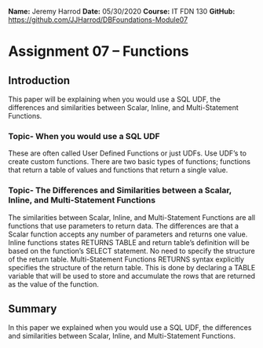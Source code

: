 **Name:** Jeremy Harrod
**Date:** 05/30/2020
**Course:** IT FDN 130
**GitHub:** https://github.com/JJHarrod/DBFoundations-Module07

 
# Assignment 07 – Functions
 
## Introduction
This paper will be explaining when you would use a SQL UDF, the differences and similarities between Scalar, Inline, and Multi-Statement Functions.

### Topic- When you would use a SQL UDF
These are often called User Defined Functions or just UDFs. Use UDF’s to create custom functions. There are two basic types of functions; functions that return a table of values and functions that return a single value.
### Topic- The Differences and Similarities between a Scalar, Inline, and Multi-Statement Functions
The similarities between Scalar, Inline, and Multi-Statement Functions are all functions that use parameters to return data. The differences are that a Scalar function accepts any number of parameters and returns one value. Inline functions states RETURNS TABLE and return table’s definition will be based on the function’s SELECT statement. No need to specify the structure of the return table. Multi-Statement Functions RETURNS syntax explicitly specifies the structure of the return table. This is done by declaring a TABLE variable that will be used to store and accumulate the rows that are returned as the value of the function. 

## Summary
In this paper we explained when you would use a SQL UDF, the differences and similarities between Scalar, Inline, and Multi-Statement Functions.
